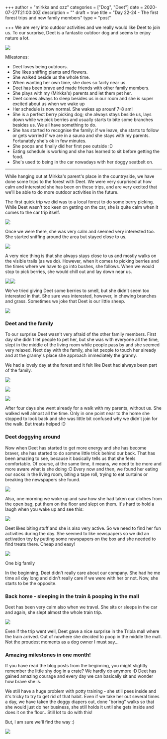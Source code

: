 +++
author = "mirkka and ozz"
categories = ["Dog", "Deet"]
date = 2020-07-27T21:00:00Z
description = ""
draft = true
title = "Day 22-24 - The first forest trips and new family members"
type = "post"

+++
We are very into outdoor activities and we really would like Deet to join us. To our surprise, Deet is a fantastic outdoor dog and seems to enjoy nature a lot.

![](/images/20200726_132509.jpg)

Milestones:

* Deet loves being outdoors.
* She likes sniffing plants and flowers.
* She walked beside us the whole time.
* When wanting her own time, she does so fairly near us.
* Deet has been brave and made friends with other family members.
* She plays with my (Mirkka's) parents and let them pet her.
* Deet comes always to sleep besides us in our room and she is super excited about us when we wake up
* Her schedule is now normal. She wakes up arounf 7-8 am!
* She is a perfect berry picking dog; she always stays beside us, lays down while we pick berries and usually starts to bite some branches besides us. We all have something to do.
* She has started to recognise the family: if we leave, she starts to follow or gets worried if we are in a sauna and she stays with my parents. Fortunately she's ok in few minutes.
* She poops and finally did her first pee outside :D
* Eating schedule is working and she has learned to sit before getting the food.
* She's used to being in the car nowadays with her doggy seatbelt on.

***

While hanging out at Mirkka's parent's place in the countryside, we have done some trips to the forest with Deet. We were very surprised at how calm and interested she has been on these trips, and are very excited that we'll be able to do more outdoor activities in the future.

The first quick trip we did was to a local forest to do some berry picking. While Deet wasn't too keen on getting on the car, she is quite calm when it comes to the car trip itself.

![](/images/20200729_161125.jpg)

Once we were there, she was very calm and seemed very interested too. She started sniffing around the area but stayed close to us.

![](/images/20200726_132826.jpg)

A very nice thing is that she always stays close to us and mostly walks on the visible trails (as we do). However, when it comes to picking berries and the times where we have to go into bushes, she follows. When we would stop to pick berries, she would chill out and lay down near us.

![](/images/img_20200727_124644.jpg)![](/images/img_20200729_111300.jpg)

We've tried giving Deet some berries to smell, but she didn't seem too interested in that. She sure was interested, however, in chewing branches and grass. Sometimes we joke that Deet is our little sheep.

![](/images/20200726_132608.jpg)

### Deet and the family

To our surprise Deet wasn't very afraid of the other family members. First day she didn't let people to pet her, but she was with everyone all the time, slept in the middle of the living room while people pass by and she seemed very relaxed. Next day with the family, she let people to touch her already and at the granny's place she approach immediately the granny.

We had a lovely day at the forest and it felt like Deet had always been part of the family.

![](/images/20200727_131106.jpg)

![](/images/20200727_131853.jpg)

![](/images/20200727_131000.jpg)

After four days she went already for a walk with my parents, without us. She walked well almost all the time. Only in one point near to the home she stopped to look back and she was little bit confused why we didn't join for the walk. But treats helped :D

### Deet doggying around

Now when Deet has started to get more energy and she has become braver, she has started to do somme little trick behind our back. That has been amazing to see, because it basically tells us that she feels comfortable. Of course, at the same time, it means, we need to be more and more aware what is she doing :D Every now and then, we found her eating our socks in the living room, biting a tape roll, trying to eat curtains or breaking the newspapers she found.

![](/images/20200726_204952-1.jpg)

Also, one morning we woke up and saw how she had taken our clothes from the open bag, put them on the floor and slept on them. It's hard to hold a laugh when you wake up and see this:

![](/images/20200728_085127.jpg)

Deet likes biting stuff and she is also very active. So we need to find her fun activities during the day. She seemed to like newspapers so we did an activation toy by putting some newspapers on the box and she needed to find treats there. Cheap and easy!

![](/images/20200726_163007-1.jpg)

One big family

In the beginning, Deet didn't really care about our company. She had he me time all day long and didn't really care if we were with her or not. Now, she starts to be the opposite. 

### Back home - sleeping in the train & pooping in the mall

Deet has been very calm also when we travel. She sits or sleeps in the car and again, she slept almost the whole train trip. 

![](/images/20200730_132723.jpg)

Even if the trip went well, Deet gave a nice surprise in the Tripla mall where the train arrived. Out of nowhere she decided to poop in the middle the mall. Not the proudest moments as a dog owner I must say...

### Amazing milestones in one month!

If you have read the blog posts from the beginning, you might slightly remember the little shy dog in a crate? We hardly do anymore :D Deet has gained amazing courage and every day we can basically sit and wonder how brave she is.

We still have a huge problem with potty training - she still pees inside and it's tricky to try to get rid of that habit. Even if we take her out several times a day, we have taken the doggy diapers out, done "boring" walks so that she would just do her business, she still holds it until she gets inside and does it on the floor.. Still lot to do with this!

But, I am sure we'll find the way :)

![](/images/img_20200727_211226.jpg)